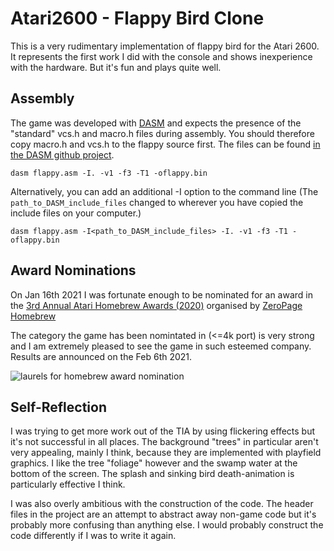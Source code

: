# Atari2600 - Flappy Bird Clone

This is a very rudimentary implementation of flappy bird for the Atari 2600. It
represents the first work I did with the console and shows inexperience with
the hardware. But it's fun and plays quite well.

## Assembly

The game was developed with [DASM](https://github.com/dasm-assembler/dasm) and
expects the presence of the "standard" vcs.h and macro.h files during assembly.
You should therefore copy macro.h and vcs.h to the flappy source first. The
files can be found [in the DASM github project](https://github.com/dasm-assembler/dasm/tree/master/machines/atari2600).

`dasm flappy.asm -I. -v1 -f3 -T1 -oflappy.bin`

Alternatively, you can add an additional -I option to the command line (The
`path_to_DASM_include_files` changed to wherever you have copied the include
files on your computer.)

`dasm flappy.asm -I<path_to_DASM_include_files> -I. -v1 -f3 -T1 -oflappy.bin`

## Award Nominations

On Jan 16th 2021 I was fortunate enough to be nominated for an award in the [3rd Annual Atari Homebrew Awards (2020)](https://atariage.com/forums/topic/315616-3rd-annual-atari-homebrew-awards-2020-voting-information-discussion/) organised by [ZeroPage Homebrew](https://www.twitch.tv/zeropagehomebrew/)

The category the game has been nomintated in (<=4k port) is very strong and I
am extremely pleased to see the game in such esteemed company. Results are
announced on the Feb 6th 2021.

<img src=".assets/669105648_3rdAnnualAtariHomebrewAwards(2020)-NominatedLaurels-Atari2600Best4KHomebrew(Port).png" alt="laurels for homebrew award nomination">

## Self-Reflection

I was trying to get more work out of the TIA by using flickering effects but
it's not successful in all places. The background "trees" in particular aren't
very appealing, mainly I think, because they are implemented with playfield
graphics. I like the tree "foliage" however and the swamp water at the bottom
of the screen. The splash and sinking bird death-animation is particularly
effective I think.

I was also overly ambitious with the construction of the code. The header files
in the project are an attempt to abstract away non-game code but it's probably
more confusing than anything else. I would probably construct the code
differently if I was to write it again.

